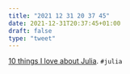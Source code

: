```yaml
---
title: "2021 12 31 20 37 45"
date: 2021-12-31T20:37:45+01:00
draft: false
type: "tweet"
---
```

[10 things I love about Julia](https://trang.page/2021/12/28/10-things-i-love-about-julia). `#julia`
